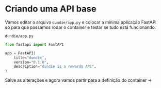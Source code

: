 # Criando uma API base

Vamos editar o arquivo `dundie/app.py` e colocar a minima aplicação FastAPI 
só para que possamos rodar o container e testar se tudo está funcionando.

`dundie/app.py`
```python
from fastapi import FastAPI

app = FastAPI(
    title="dundie",
    version="0.1.0",
    description="dundie is a rewards API",
)
```

Salve as alterações e agora vamos partir para a definição do container ->

